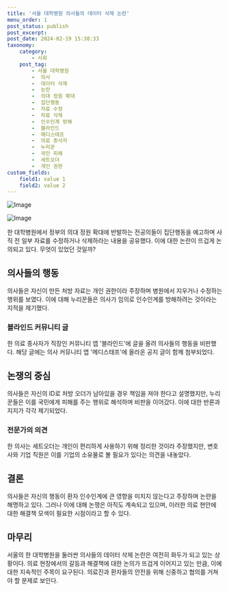 ```yaml
---
title: '서울 대학병원 의사들의 데이터 삭제 논란'
menu_order: 1
post_status: publish
post_excerpt: 
post_date: 2024-02-19 15:38:33
taxonomy:
    category:
        - 사회
    post_tag:
        - 서울 대학병원
        -  의사
        -  데이터 삭제
        -  논란
        -  의대 정원 확대
        -  집단행동
        -  자료 수정
        -  자료 삭제
        -  인수인계 방해
        -  블라인드
        -  메디스태프
        -  의료 종사자
        -  누리꾼
        -  국민 피해
        -  세트오더
        -  개인 권한
custom_fields:
    field1: value 1
    field2: value 2
---
```


![Image](https://imgnews.pstatic.net/image/005/2024/02/19/2024021817365144722_1708245411_0019808408_20240219101101356.jpg?type=w647)

![Image](https://imgnews.pstatic.net/image/005/2024/02/19/2024021906415845173_1708292518_0019808408_20240219101101359.jpg?type=w647)

한 대학병원에서 정부의 의대 정원 확대에 반발하는 전공의들이 집단행동을 예고하며 사직 전 일부 자료를 수정하거나 삭제하라는 내용을 공유했다. 이에 대한 논란이 뜨겁게 논의되고 있다. 무엇이 있었던 것일까?
## 의사들의 행동
의사들은 자신이 만든 처방 자료는 개인 권한이라 주장하며 병원에서 지우거나 수정하는 행위를 보였다. 이에 대해 누리꾼들은 의사가 임의로 인수인계를 방해하려는 것이라는 지적을 제기했다.
### 블라인드 커뮤니티 글
한 의료 종사자가 직장인 커뮤니티 앱 '블라인드'에 글을 올려 의사들의 행동을 비판했다. 해당 글에는 의사 커뮤니티 앱 '메디스태프'에 올라온 공지 글이 함께 첨부되었다.
## 논쟁의 중심
의사들은 자신의 ID로 처방 오더가 남아있을 경우 책임을 져야 한다고 설명했지만, 누리꾼들은 이를 국민에게 피해를 주는 행위로 해석하며 비판을 이어갔다. 이에 대한 반론과 지지가 각각 제기되었다.
### 전문가의 의견
한 의사는 세트오더는 개인이 편리하게 사용하기 위해 정리한 것이라 주장했지만, 변호사와 기업 직원은 이를 기업의 소유물로 볼 필요가 있다는 의견을 내놓았다.
## 결론
의사들은 자신의 행동이 환자 인수인계에 큰 영향을 미치지 않는다고 주장하며 논란을 해명하고 있다. 그러나 이에 대해 논쟁은 아직도 계속되고 있으며, 이러한 의료 현안에 대한 해결책 모색이 필요한 시점이라고 할 수 있다.
## 마무리
서울의 한 대학병원을 둘러싼 의사들의 데이터 삭제 논란은 여전히 화두가 되고 있는 상황이다. 의료 현장에서의 갈등과 해결책에 대한 논의가 뜨겁게 이어지고 있는 만큼, 이에 대한 지속적인 주목이 요구된다. 의료진과 환자들의 안전을 위해 신중하고 협의를 거쳐야 할 문제로 보인다.
